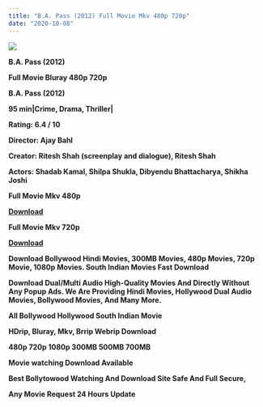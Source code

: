 ```yaml
---
title: "B.A. Pass (2012) Full Movie Mkv 480p 720p"
date: "2020-10-08"
---
```


[**![](https://1.bp.blogspot.com/-iBtkIbE2br8/X3ybn4-XYDI/AAAAAAAAEzU/qhG1NcaA728SoWTdBkQPkkBICcMuG6SkwCLcBGAsYHQ/s16000/bapaas.webp)**](https://1.bp.blogspot.com/-iBtkIbE2br8/X3ybn4-XYDI/AAAAAAAAEzU/qhG1NcaA728SoWTdBkQPkkBICcMuG6SkwCLcBGAsYHQ/s663/bapaas.webp)

 **B.A. Pass (2012)**

**Full Movie Bluray 480p 720p** 

**B.A. Pass (2012)**

**95 min|Crime, Drama, Thriller|**

**Rating: 6.4 / 10** 

**Director: Ajay Bahl**

**Creator: Ritesh Shah (screenplay and dialogue), Ritesh Shah**

**Actors: Shadab Kamal, Shilpa Shukla, Dibyendu Bhattacharya, Shikha Joshi**

 **Full Movie Mkv 480p** 

**[Download](https://earningkarlo.blogspot.com/2020/09/amazon-flipkart.html#?o=38358536a3e0c4ebeae03a91e5d442b0e0fd37bf7bcedcb617826fda69a81c6353d459b777afb99c)** 

 **Full Movie Mkv 720p** 

**[Download](https://topkiearning.blogspot.com/2020/02/sell-karo-earn-karo-3-legit-app-best.html#?o=f8345edd8231cfa8bdfab610c8932e37f8e56b6b796d3aa04d6c023b0df447a71511c2f1a27a5a4a)** 

 **Download Bollywood Hindi Movies, 300MB Movies, 480p Movies, 720p Movie, 1080p Movies. South Indian Movies Fast Download**

**Download Dual/Multi Audio High-Quality Movies And Directly Without Any Popup Ads. We Are Providing Hindi Movies, Hollywood Dual Audio Movies, Bollywood Movies, And Many More.**

**All Bollywood Hollywood South Indian Movie**

**HDrip, Bluray, Mkv, Brrip Webrip Download**

**480p 720p 1080p 300MB 500MB 700MB**

**Movie watching Download Available**

 **Best Bollytowood Watching And Download Site Safe And Full Secure,**

 **Any Movie Request 24 Hours Update**
